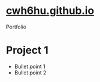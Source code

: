 # [cwh6hu.github.io](https://cwh6hu.github.io/)
Portfolio

# Project 1 
*  Bullet point 1
*  Bullet point 2
